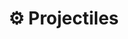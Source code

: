 # ⚙ Projectiles

### &#x20;<a href="#description-last-updated-at-16.01.2021" id="description-last-updated-at-16.01.2021"></a>
